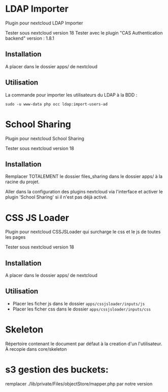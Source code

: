 # LDAP Importer

Plugin pour nextcloud LDAP Importer

Tester sous nextcloud version 18
Tester avec le plugin "CAS Authentication backend" version : 1.8.1

## Installation

A placer dans le dossier apps/ de nextcloud

## Utilisation

La commande pour importer les utilisateurs du LDAP à la BDD :

```
sudo -u www-data php occ ldap:import-users-ad
```

# School Sharing

Plugin pour nextcloud School Sharing

Tester sous nextcloud version 18

## Installation

Remplacer TOTALEMENT le dossier files_sharing dans le dossier apps/ à la racine du projet.

Aller dans la configuration des plugins nextcloud via l'interface et activer le plugin 'School Sharing' si il n'est pas déjà activé.

# CSS JS Loader

Plugin pour nextcloud CSSJSLoader qui surcharge le css et le js de toutes les pages

Tester sous nextcloud version 18

## Installation

A placer dans le dossier apps/ de nextcloud

## Utilisation

- Placer les ficher js dans le dossier `apps/cssjsloader/inputs/js`
- Placer les ficher css dans le dossier `apps/cssjsloader/inputs/css`


# Skeleton

Répertoire contenant le document par défaut à la creation d'un l'utilisateur.
À recopie dans core/skeleton


# s3 gestion des buckets:
remplacer  ./lib/private/Files/objectStore/mapper.php
par notre version
